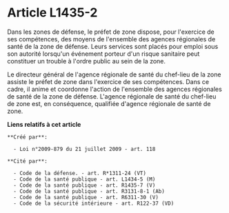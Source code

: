 # Article L1435-2

Dans les zones de défense, le préfet de zone dispose, pour l'exercice de ses compétences, des moyens de l'ensemble des
agences régionales de santé de la zone de défense. Leurs services sont placés pour emploi sous son autorité lorsqu'un
événement porteur d'un risque sanitaire peut constituer un trouble à l'ordre public au sein de la zone. 

Le directeur général de l'agence régionale de santé du chef-lieu de la zone assiste le préfet de zone dans l'exercice de ses
compétences. Dans ce cadre, il anime et coordonne l'action de l'ensemble des agences régionales de santé de la zone de
défense. L'agence régionale de santé du chef-lieu de zone est, en conséquence, qualifiée d'agence régionale de santé de zone.

**Liens relatifs à cet article**

	**Créé par**:

	  - Loi n°2009-879 du 21 juillet 2009 - art. 118

	**Cité par**:

	  - Code de la défense. - art. R*1311-24 (VT)
	  - Code de la santé publique - art. L1434-5 (M)
	  - Code de la santé publique - art. R1435-7 (V)
	  - Code de la santé publique - art. R3131-8-1 (Ab)
	  - Code de la santé publique - art. R6311-30 (V)
	  - Code de la sécurité intérieure - art. R122-37 (VD)

